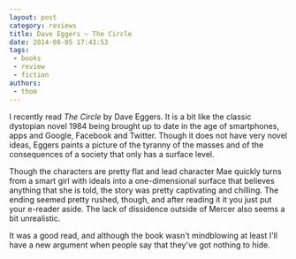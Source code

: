 ```yaml
---
layout: post
category: reviews
title: Dave Eggers – The Circle
date: 2014-08-05 17:43:53
tags:
 - books
 - review
 - fiction
authors:
 - thom
---
```


I recently read *The Circle* by Dave Eggers. It is a bit like the classic
dystopian novel 1984 being brought up to date in the age of smartphones, apps
and Google, Facebook and Twitter. Though it does not have very novel ideas,
Eggers paints a picture of the tyranny of the masses and of the consequences of
a society that only has a surface level.

<!--more-->

Though the characters are pretty flat and lead character Mae quickly turns from
a smart girl with ideals into a one-dimensional surface that believes anything
that she is told, the story was pretty captivating and chilling. The ending
seemed pretty rushed, though, and after reading it it you just put your e-reader
aside. The lack of dissidence outside of Mercer also seems a bit unrealistic.

It was a good read, and although the book wasn't mindblowing at least I'll have
a new argument when people say that they've got nothing to hide.

